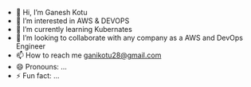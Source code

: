 - 👋 Hi, I’m Ganesh Kotu
- 👀 I’m interested in AWS  & DEVOPS
- 🌱 I’m currently learning Kubernates
- 💞️ I’m looking to collaborate with any company as a AWS and DevOps Engineer
- 📫 How to reach me ganikotu28@gmail.com
- 😄 Pronouns: ...
- ⚡ Fun fact: ...

<!---
kotuganesh/kotuganesh is a ✨ special ✨ repository because its `README.md` (this file) appears on your GitHub profile.
You can click the Preview link to take a look at your changes.
--->
